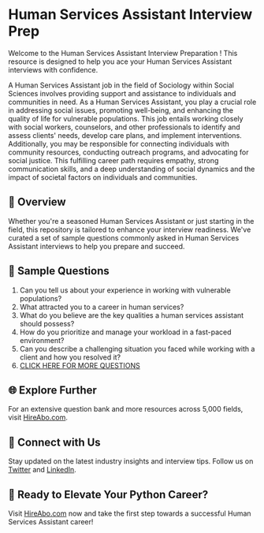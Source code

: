# Human Services Assistant Interview Prep

Welcome to the Human Services Assistant Interview Preparation ! This resource is designed to help you ace your Human Services Assistant interviews with confidence.

A Human Services Assistant job in the field of Sociology within Social Sciences involves providing support and assistance to individuals and communities in need. As a Human Services Assistant, you play a crucial role in addressing social issues, promoting well-being, and enhancing the quality of life for vulnerable populations. This job entails working closely with social workers, counselors, and other professionals to identify and assess clients' needs, develop care plans, and implement interventions. Additionally, you may be responsible for connecting individuals with community resources, conducting outreach programs, and advocating for social justice. This fulfilling career path requires empathy, strong communication skills, and a deep understanding of social dynamics and the impact of societal factors on individuals and communities.

## 🚀 Overview

Whether you're a seasoned Human Services Assistant or just starting in the field, this repository is tailored to enhance your interview readiness. We've curated a set of sample questions commonly asked in Human Services Assistant interviews to help you prepare and succeed.

## 📝 Sample Questions

1. Can you tell us about your experience in working with vulnerable populations?
2. What attracted you to a career in human services?
3. What do you believe are the key qualities a human services assistant should possess?
4. How do you prioritize and manage your workload in a fast-paced environment?
5. Can you describe a challenging situation you faced while working with a client and how you resolved it?
6. [CLICK HERE FOR MORE QUESTIONS](https://hireabo.com/job/7_1_8/Human%20Services%20Assistant)

## 🌐 Explore Further

For an extensive question bank and more resources across 5,000 fields, visit [HireAbo.com](https://www.hireabo.com).

## 📱 Connect with Us

Stay updated on the latest industry insights and interview tips. Follow us on [Twitter](https://twitter.com/hireabo) and [LinkedIn](https://www.linkedin.com/in/hire-abo-3609972a8/).

## 🚀 Ready to Elevate Your Python Career?

Visit [HireAbo.com](https://www.hireabo.com) now and take the first step towards a successful Human Services Assistant career!